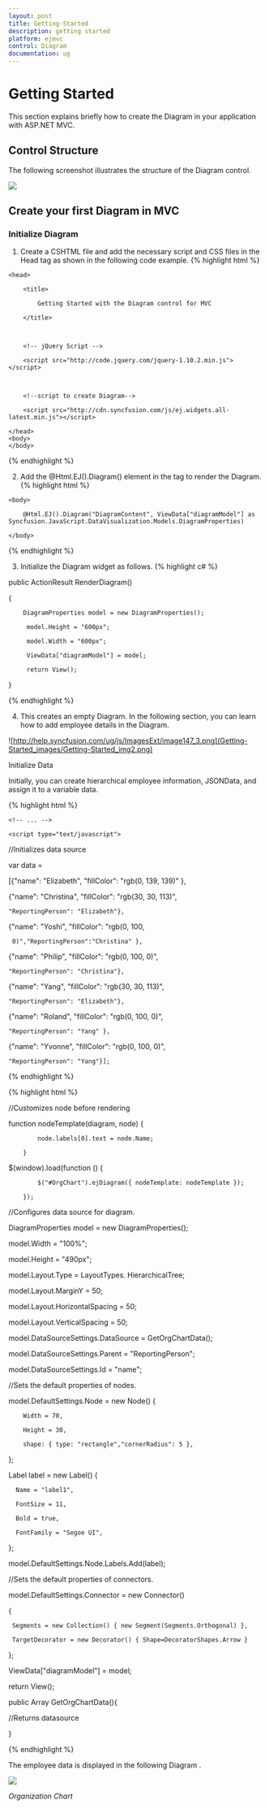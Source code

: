 ```yaml
---
layout: post
title: Getting-Started
description: getting started
platform: ejmvc
control: Diagram
documentation: ug
---
```


# Getting Started

This section explains briefly how to create the Diagram in your application with ASP.NET MVC.

## Control Structure

The following screenshot illustrates the structure of the Diagram control.

![](Getting-Started_images/Getting-Started_img1.png)



## Create your first Diagram in MVC

### Initialize Diagram

1. Create a CSHTML file and add the necessary script and CSS files in the Head tag as shown in the following code example.
{% highlight html %}




 <html xmlns="http://www.w3.org/1999/xhtml">

    <head>

        <title>

            Getting Started with the Diagram control for MVC

        </title>



        <!-- jQuery Script -->

        <script src="http://code.jquery.com/jquery-1.10.2.min.js"></script>



        <!--script to create Diagram-->

        <script src="http://cdn.syncfusion.com/js/ej.widgets.all-latest.min.js"></script>

    </head>
    <body>
    </body>
</html>



{% endhighlight %}



2. Add the @Html.EJ().Diagram() element in the <body> tag to render the Diagram.
{% highlight html %}






<html>

    <body>

        @Html.EJ().Diagram("DiagramContent", ViewData["diagramModel"] as Syncfusion.JavaScript.DataVisualization.Models.DiagramProperties)     

    </body>

</html>



{% endhighlight %}



3. Initialize the Diagram widget as follows.
{% highlight c# %}







  public ActionResult RenderDiagram()

  {

        DiagramProperties model = new DiagramProperties();

         model.Height = "600px";

         model.Width = "600px"; 

         ViewData["diagramModel"] = model;

         return View();

  }



{% endhighlight %}



4. This creates an empty Diagram. In the following section, you can learn how to add employee details in the Diagram.

![http://help.syncfusion.com/ug/js/ImagesExt/image147_3.png](Getting-Started_images/Getting-Started_img2.png)



Initialize Data

Initially, you can create hierarchical employee information, JSONData, and assign it to a variable data.



{% highlight html %}



<head>

    <!-- ... -->

    <script type="text/javascript">

//Initializes data source

 var data =

  [{"name": "Elizabeth", "fillColor": "rgb(0, 139, 139)" },

   {"name": "Christina", "fillColor": "rgb(30, 30, 113)", 

    "ReportingPerson": "Elizabeth"},

   {"name": "Yoshi", "fillColor": "rgb(0, 100, 

     0)","ReportingPerson":"Christina" },

   {"name": "Philip", "fillColor": "rgb(0, 100, 0)",

    "ReportingPerson": "Christina"},

   {"name": "Yang", "fillColor": "rgb(30, 30, 113)", 

    "ReportingPerson": "Elizabeth"},

   {"name": "Roland", "fillColor": "rgb(0, 100, 0)", 

    "ReportingPerson": "Yang" },

   {"name": "Yvonne", "fillColor": "rgb(0, 100, 0)", 

    "ReportingPerson": "Yang"}];   

  </script>

</head>



{% endhighlight %}



{% highlight html %}



//Customizes node before rendering

function nodeTemplate(diagram, node) {

            node.labels[0].text = node.Name; 

        } 

 $(window).load(function () {

            $("#OrgChart").ejDiagram({ nodeTemplate: nodeTemplate });

        });




//Configures data source for diagram.

  DiagramProperties model = new DiagramProperties();

  model.Width = "100%";

  model.Height = "490px";

  model.Layout.Type = LayoutTypes. HierarchicalTree;

  model.Layout.MarginY = 50;

  model.Layout.HorizontalSpacing = 50;

  model.Layout.VerticalSpacing = 50;

  model.DataSourceSettings.DataSource = GetOrgChartData();

  model.DataSourceSettings.Parent = "ReportingPerson";

  model.DataSourceSettings.Id = "name";



//Sets the default properties of nodes.

  model.DefaultSettings.Node = new Node() {

        Width = 70, 

        Height = 30, 

        shape: { type: "rectangle","cornerRadius": 5 },

  };

  Label label = new Label() {

      Name = "label1", 

      FontSize = 11,

      Bold = true, 

      FontFamily = "Segoe UI", 

  };

  model.DefaultSettings.Node.Labels.Add(label);

//Sets the default properties of connectors.

  model.DefaultSettings.Connector = new Connector()

  {

     Segments = new Collection() { new Segment(Segments.Orthogonal) },

     TargetDecorator = new Decorator() { Shape=DecoratorShapes.Arrow }

  };

  ViewData["diagramModel"] = model;

  return View();

  public Array GetOrgChartData(){

  //Returns datasource

  }



{% endhighlight %}



The employee data is displayed in the following Diagram .

![](Getting-Started_images/Getting-Started_img3.png)



_Organization Chart_

